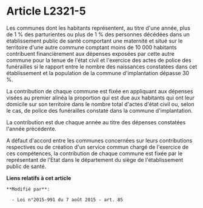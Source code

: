 # Article L2321-5

Les communes dont les habitants représentent, au titre d'une année, plus de 1 % des parturientes ou plus de 1 % des personnes
décédées dans un établissement public de santé comportant une maternité et situé sur le territoire d'une autre commune
comptant moins de 10 000 habitants contribuent financièrement aux dépenses exposées par cette autre commune pour la tenue de
l'état civil et l'exercice des actes de police des funérailles si le rapport entre le nombre des naissances constatées dans
cet établissement et la population de la commune d'implantation dépasse 30 %.   

La contribution de chaque commune est fixée en appliquant aux dépenses visées au premier alinéa la proportion qui est due aux
habitants qui ont leur domicile sur son territoire dans le nombre total d'actes d'état civil ou, selon le cas, de police des
funérailles constaté dans la commune d'implantation. 

La contribution est due chaque année au titre des dépenses constatées l'année précédente. 

A défaut d'accord entre les communes concernées sur leurs contributions respectives ou de création d'un service commun chargé
de l'exercice de ces compétences, la contribution de chaque commune est fixée par le représentant de l'Etat dans le
département du siège de l'établissement public de santé.

**Liens relatifs à cet article**

	**Modifié par**:

	  - Loi n°2015-991 du 7 août 2015 - art. 85
